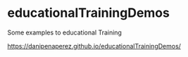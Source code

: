 # educationalTrainingDemos
Some examples to educational Training


https://danipenaperez.github.io/educationalTrainingDemos/